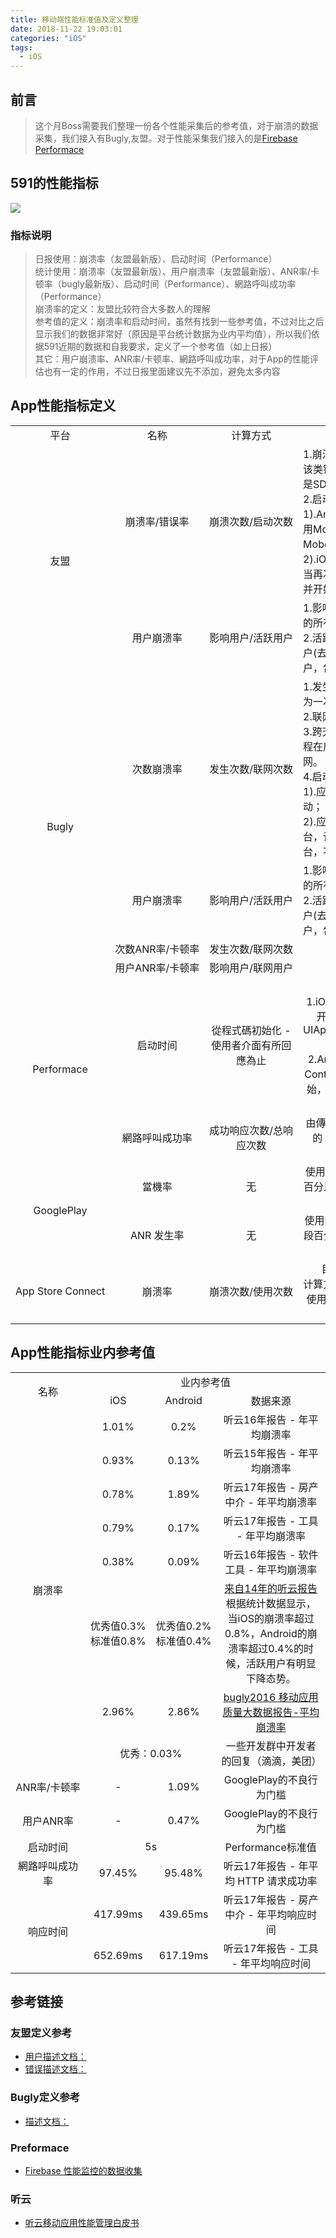 ```yaml
---
title: 移动端性能标准值及定义整理
date: 2018-11-22 19:03:01
categories: "iOS"
tags:
  - iOS
---
```



## 前言

> 这个月Boss需要我们整理一份各个性能采集后的参考值，对于崩溃的数据采集，我们接入有Bugly,友盟。对于性能采集我们接入的是[Firebase Performace](https://firebase.google.com/products/performance/) 

## 591的性能指标
![](https://zeqinjie.github.io/images/2018/移动端性能标准值及定义整理/1.png)

### 指标说明

> 日报使用：崩溃率（友盟最新版）、启动时间（Performance）<br>
> 统计使用：崩溃率（友盟最新版）、用户崩溃率（友盟最新版）、ANR率/卡顿率（bugly最新版）、启动时间（Performance）、網路呼叫成功率（Performance）<br>
> 崩溃率的定义：友盟比较符合大多数人的理解<br>
> 参考值的定义：崩溃率和启动时间，虽然有找到一些参考值，不过对比之后显示我们的数据非常好（原因是平台统计数据为业内平均值），所以我们依据591近期的数据和自我要求，定义了一个参考值（如上日报）<br>
> 其它：用户崩溃率、ANR率/卡顿率、網路呼叫成功率，对于App的性能评估也有一定的作用，不过日报里面建议先不添加，避免太多内容


## App性能指标定义

<table style="word-wrap:break-word;text-align:center">
    <tr>
        <td>平台</td> 
        <td> 名称</td> 
        <td >计算方式</td> 
        <td >描述</td> 
    </tr>
    <tr>
        <td rowspan="2" >友盟</td>    
        <td >崩溃率/错误率</td>  
        <td >崩溃次数/启动次数</td>
        <td style="text-align:left">1.崩溃次数/错误次数：<br>该类错误在一定时间范围内产生的次数，也就是SDK上报的日志数量 <br> 2.启动次数:<br> 1).Android：启动是通过在所有activity中调用MobclickAgent.onResume() 和MobclickAgent.onPause()方法来监测的<br>2).iOS：进入后台即算是当前统计会话结束。当再次进入前台时，算作一次新的启动行为，<br>并开始新的统计会话</td>
    </tr>
    <tr>
        <td >用户崩溃率</td>  
        <td >影响用户/活跃用户</td> 
        <td style="text-align:left">1.影响用户数：在一定时间范围内对该类错误的所有错误日志按照设备维度进行排重计数 <br> 2.活跃用户：所选时间段内，启动过应用的用户(去重)，启动过一次的用户即被视为活跃用户，包括新用户和老用户。</td>
    </tr>
    <tr>
        <td rowspan="4">Bugly</td>    
        <td >次数崩溃率</td>  
        <td >发生次数/联网次数</td> 
        <td style="text-align:left">1.发生次数：一个异常发生且被记录上报，计为一次异常发生。<br>2.联网次数：即 启动次数+跨天联网次数。<br>3.跨天联网：用户没有启动应用，只有应用进程在后台运行，且超过零点，计为一次跨天联网。<br>4.启动次数：以下场景均计为一次启动<br>1).应用完全退出后重新启动，计为一次启动；<br>2).应用被切换至后台后，30秒后被切换至前台，计为一次启动，若未超过30秒切换至前台，不算一次启动。</td> 
    </tr>
    <tr>
        <td >用户崩溃率</td>  
        <td >影响用户/活跃用户</td> 
        <td style="text-align:left">1.影响用户数：在一定时间范围内对该类错误的所有错误日志按照设备维度进行排重计数 <br> 2.活跃用户：所选时间段内，启动过应用的用户(去重)，启动过一次的用户即被视为活跃用户，包括新用户和老用户。</td>
    </tr>
    <tr>
        <td nowrap="nowrap">次数ANR率/卡顿率</td>  
        <td nowrap="nowrap">发生次数/联网次数</td> 
        <td >同上次数崩溃率描述</td>
    </tr>
    <tr>
        <td >用户ANR率/卡顿率</td>  
        <td >影响用户/联网用户</td> 
        <td >同上用户崩溃率描述</td>
    </tr>
    <tr>
        <td rowspan="2" nowrap="nowrap">Performace</td>    
        <td >启动时间</td> 
        <td >從程式碼初始化 - 使用者介面有所回應為止</td>
        <td > <a href= "https://firebase.google.com/docs/perf-mon/automatic?authuser=0">定义</a><br>1.iOS:在应用将第一个 Object 加载到内存时开始，第一个 run loop 成功（应用收到 UIApplicationDidBecomeActiveNotification 通知后）时停止。<br>2.Android:在应用的 FirebasePerfProvider ContentProvider 完成其 onCreate 方法时开始，第一个 Activity 的 onResume() 方法被调用时停止。</td>
    </tr>
    <tr>
        <td >網路呼叫成功率 </td> 
        <td >成功响应次数/总响应次数</td>
        <td > 由傳回 2xx 或 3xx 回應代碼的應用程式提出的 HTTP/S 要求百分比。如需查看詳細資訊，請前往「網路要求」分頁</td>
    </tr>
        <tr>
        <td rowspan="2" nowrap="nowrap">GooglePlay</td>    
        <td >當機率</td> 
        <td >无</td>
        <td > 使用者遇到至少1次當機情形的每日工作階段百分比。每日工作階段是指使用者一天內使用應用程式的時間</td>
    </tr>
    <tr>
        <td >ANR 发生率 </td> 
        <td >无</td>
        <td > 使用者遇到至少 1 次 ANR 情形的每日工作階段百分比。每日工作階段是指使用者一天內使用應用程式的時間。</td>
    </tr>
    <tr>
        <td nowrap="nowrap">App Store Connect </td> 
        <td >崩溃率</td>
        <td > 崩溃次数/使用次数</td>
        <td >目前appstore 统计是限参与统计用户<br>计算方式是 = 崩溃次数/使用次数 （使用次数:使用时间超过2s的次数）附:仅限参与统计用户</td>
    </tr>
</table>


## App性能指标业内参考值
<table style="text-align:center">
    <tr >
        <td rowspan="2">名称</td>  
        <td colspan="3">业内参考值</td>
    </tr>
    <tr>
        <td>iOS</td> 
        <td>Android</td> 
        <td>数据来源</td>
    </tr>
    <tr>
        <td rowspan="8">崩溃率</td>    
        <td >1.01%</td>  
        <td >0.2%</td>
        <td >听云16年报告 - 年平均崩溃率</td>
    </tr>
    <tr>
        <td>0.93%</td> 
        <td>0.13%</td> 
        <td >听云15年报告 - 年平均崩溃率</td>
    </tr>
    <tr>
        <td>0.78%</td> 
        <td>1.89%</td> 
        <td >听云17年报告 - 房产中介 - 年平均崩溃率</td>
    </tr>
    <tr>
        <td>0.79%</td> 
        <td>0.17%</td> 
        <td >听云17年报告 - 工具 - 年平均崩溃率</td>
    </tr>
    <tr>
        <td>0.38%</td> 
        <td>0.09%</td> 
        <td >听云16年报告 - 软件工具 - 年平均崩溃率</td>
    </tr>
    <tr>
        <td nowrap="nowrap">优秀值0.3%<br>标准值0.8%</td> 
        <td nowrap="nowrap">优秀值0.2%<br>标准值0.4%</td> 
        <td ><a href= "https://blog.csdn.net/x32sky/article/details/52778169">来自14年的听云报告</a><br>根据统计数据显示，当iOS的崩溃率超过0.8%，Android的崩溃率超过0.4%的时候，活跃用户有明显下降态势。</td>
    </tr>
    <tr>
        <td>2.96%</td> 
        <td>2.86%</td> 
        <td ><a href= "https://blog.csdn.net/f2006116/article/details/55504714">bugly2016 移动应用质量大数据报告-平均崩溃率</a></td>
    </tr>
    <tr>
        <td colspan="2">优秀：0.03%</td>  
        <td>一些开发群中开发者的回复（滴滴，美团）</td> 
    </tr>
    <tr>
        <td nowrap="nowrap">ANR率/卡顿率</td> 
        <td>-</td> 
        <td>1.09%</td> 
        <td>GooglePlay的不良行为门槛</td> 
    </tr>
    <tr>
        <td>用户ANR率</td> 
        <td>-</td> 
        <td>0.47%</td> 
        <td>GooglePlay的不良行为门槛</td> 
    </tr>
    <tr>
        <td>启动时间</td> 
        <td colspan="2">5s</td>
        <td>Performance标准值</td> 
    </tr>
    <tr>
        <td>網路呼叫成功率</td> 
        <td>97.45%</td> 
        <td>95.48%</td> 
        <td>听云17年报告 - 年平均 HTTP 请求成功率</td> 
    </tr>
    <tr>
        <td rowspan="2">响应时间</td> 
        <td>417.99ms</td> 
        <td>439.65ms</td> 
        <td>听云17年报告 - 房产中介 - 年平均响应时间</td> 
    </tr>
    <tr>
        <td>652.69ms</td> 
        <td>617.19ms</td> 
        <td>听云17年报告 - 工具 - 年平均响应时间</td> 
    </tr>
</table>


## 参考链接
### 友盟定义参考
- [用户描述文档：](https://developer.umeng.com/docs/67953/detail/67989#h1-u542Fu52A8u6B21u65703)
- [错误描述文档：](https://developer.umeng.com/docs/67953/detail/68133)

### Bugly定义参考
- [描述文档：](https://bugly.qq.com/docs/introduction/bugly-introduction/?v=20180709165613#_6)

### Preformace
- [Firebase 性能监控的数据收集](https://support.google.com/firebase/answer/6318039?hl=zh-Hans)

### 听云
- [听云移动应用性能管理白皮书](https://www.tingyun.com/awr_mobile.html)


